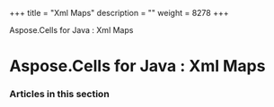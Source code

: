 +++
title = "Xml Maps" 
description = "" 
weight = 8278 
+++

Aspose.Cells for Java : Xml Maps  

# Aspose.Cells for Java : Xml Maps


### Articles in this section

           

 

